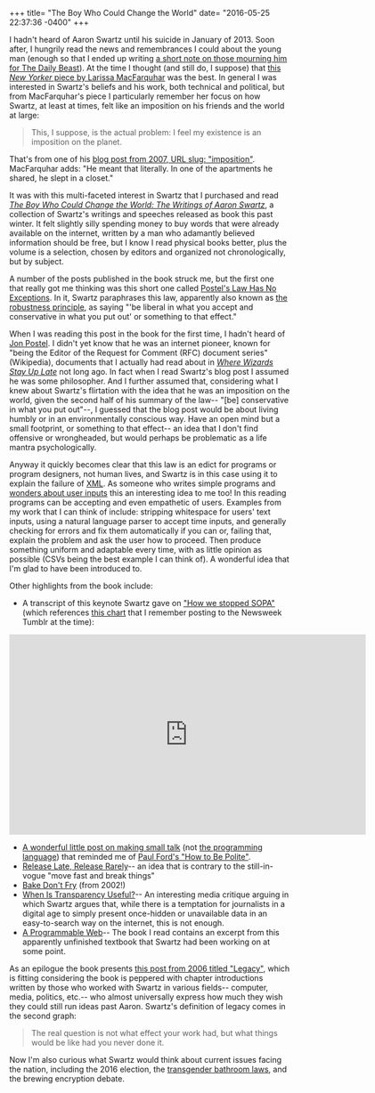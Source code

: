 +++
title= "The Boy Who Could Change the World"
date= "2016-05-25 22:37:36 -0400"
+++

I hadn't heard of Aaron Swartz until his suicide in January of 2013. Soon after, I hungrily read the news and remembrances I could about the young man (enough so that I ended up writing [a short note on those mourning him for The Daily Beast](http://www.thedailybeast.com/articles/2013/01/13/mourning-aaron-swartz-internet-activist-and-free-information-advocate.html)). At the time I thought (and still do, I suppose) that [this _New Yorker_ piece by Larissa MacFarquhar](http://www.newyorker.com/magazine/2013/03/11/requiem-for-a-dream) was the best. In general I was interested in Swartz's beliefs and his work, both technical and political, but from MacFarquhar's piece I particularly remember her focus on how Swartz, at least at times, felt like an imposition on his friends and the world at large:

> This, I suppose, is the actual problem: I feel my existence is an imposition on the planet. 

That's from one of his [blog post from 2007, URL slug: "imposition"](http://www.aaronsw.com/weblog/imposition). MacFarquhar adds: "He meant that literally. In one of the apartments he shared, he slept in a closet."

<!-- more -->

It was with this multi-faceted interest in Swartz that I purchased and read [_The Boy Who Could Change the World: The Writings of Aaron Swartz_](http://www.amazon.com/Boy-Who-Could-Change-World/dp/162097066X/ref=sr_1_fkmr0_1?ie=UTF8&qid=1464231646&sr=8-1-fkmr0&keywords=the+boy+who+could+save+the+world+aaron+swartz), a collection of Swartz's writings and speeches released as book this past winter. It felt slightly silly spending money to buy words that were already available on the internet, written by a man who adamantly believed information should be free, but I know I read physical books better, plus the volume is a selection, chosen by editors and organized not chronologically, but by subject. 

A number of the posts published in the book struck me, but the first one that really got me thinking was this short one called [Postel's Law Has No Exceptions](http://www.aaronsw.com/weblog/001025). In it, Swartz paraphrases this law, apparently also known as [the robustness principle](https://en.wikipedia.org/wiki/Robustness_principle), as saying "'be liberal in what you accept and conservative in what you put out' or something to that effect." 

When I was reading this post in the book for the first time, I hadn't heard of [Jon Postel](https://en.wikipedia.org/wiki/Jon_Postel). I didn't yet know that he was an internet pioneer, known for "being the Editor of the Request for Comment (RFC) document series" (Wikipedia), documents that I actually had read about in [_Where Wizards Stay Up Late_](http://sts10.github.io/blog/2015/08/04/where-wizards-stay-up-late/) not long ago. In fact when I read Swartz's blog post I assumed he was some philosopher. And I further assumed that, considering what I knew about Swartz's flirtation with the idea that he was an imposition on the world, given the second half of his summary of the law-- "[be] conservative in what you put out"--, I guessed that the blog post would be about living humbly or in an environmentally conscious way. Have an open mind but a small footprint, or something to that effect-- an idea that I don't find offensive or wrongheaded, but would perhaps be problematic as a life mantra psychologically. 

Anyway it quickly becomes clear that this law is an edict for programs or program designers, not human lives, and Swartz is in this case using it to explain the failure of [XML](https://en.wikipedia.org/wiki/XML). As someone who writes simple programs and [wonders about user inputs](http://sts10.github.io/blog/2015/05/20/url-parameters-as-user-settings/) this an interesting idea to me too! In this reading programs can be accepting and even empathetic of users. Examples from my work that I can think of include: stripping whitespace for users' text inputs, using a natural language parser to accept time inputs, and generally checking for errors and fix them automatically if you can or, failing that, explain the problem and ask the user how to proceed. Then produce something uniform and adaptable every time, with as little opinion as possible (CSVs being the best example I can think of). A wonderful idea that I'm glad to have been introduced to. 

Other highlights from the book include:

- A transcript of this keynote Swartz gave on ["How we stopped SOPA"](https://www.youtube.com/watch?v=Fgh2dFngFsg) (which references [this chart](http://newsweek.tumblr.com/post/16123878603/behold-what-the-stop-sopa-blackout-managed-to) that I remember posting to the Newsweek Tumblr at the time):

<iframe width="640" height="360" src="https://www.youtube.com/embed/Fgh2dFngFsg" frameborder="0" allowfullscreen></iframe>

- [A wonderful little post on making small talk](http://www.aaronsw.com/weblog/smalltalkq) (not [the programming language](https://en.wikipedia.org/wiki/Smalltalk)) that reminded me of [Paul Ford's "How to Be Polite"](https://medium.com/message/how-to-be-polite-9bf1e69e888c#.fxz22c7f4).
- [Release Late, Release Rarely](http://www.aaronsw.com/weblog/rlrr)-- an idea that is contrary to the still-in-vogue "move fast and break things"
- [Bake Don't Fry](http://www.aaronsw.com/weblog/rlrr) (from 2002!)
- [When Is Transparency Useful?](http://www.aaronsw.com/weblog/usefultransparency)-- An interesting media critique arguing in which Swartz argues that, while there is a temptation for journalists in a digital age to simply present once-hidden or unavailable data in an easy-to-search way on the internet, this is not enough.
- [A Programmable Web](http://www.morganclaypool.com/doi/pdf/10.2200/S00481ED1V01Y201302WBE005)-- The book I read contains an excerpt from this apparently unfinished textbook that Swartz had been working on at some point.

As an epilogue the book presents [this post from 2006 titled "Legacy"](http://www.aaronsw.com/weblog/legacy), which is fitting considering the book is peppered with chapter introductions written by those who worked with Swartz in various fields-- computer, media, politics, etc.-- who almost universally express how much they wish they could still run ideas past Aaron. Swartz's definition of legacy comes in the second graph: 

> The real question is not what effect your work had, but what things would be like had you never done it.

Now I'm also curious what Swartz would think about current issues facing the nation, including the 2016 election, the [transgender bathroom laws](http://www.cnn.com/2016/05/25/politics/texas-lawsuit-barack-obama-transgender/), and the brewing encryption debate.
